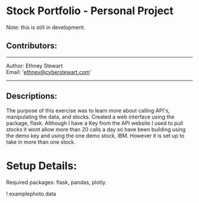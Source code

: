 # Stock Portfolio - Personal Project

Note: this is still in development.

## Contributors:
---

Author: Ethney Stewart  <br>
Email: 'ethney@cyberstewart.com'<br>

---

## Descriptions:
The purpose of this exercise was to learn more about calling API's, manipulating the data, and stocks. 
Created a web interface using the package, flask. 
Although I have a Key from the API website I used to pull stocks it wont allow more than 20 calls a day so have been building using the demo key and using the one demo stock, IBM. However it is set up to take in more than one stock. 

# Setup Details:
Required packages: flask, pandas, plotly.

! examplephoto data
